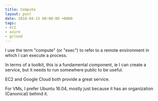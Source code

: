 ```yaml
---
title: Compute
layout: post
date: 2018-04-15 00:00:00 +0000
tags:
- ec2
- azure
- gcloud
---
```

I use the term "compute" (or "exec") to refer to a remote environment in which I can execute a process.

In terms of a toolkit, this is a fundamental component, ie I can create a service, but it needs to run somewhere public to be useful.

EC2 and Google Cloud both provide a great service.

For VMs, I prefer Ubuntu 16.04, mostly just because it has an organization (Canonical) behind it. 